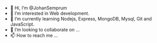 - 👋 Hi, I’m @JohanSemprum
- 👀 I’m interested in Web development.
- 🌱 I’m currently learning Nodejs, Express, MongoDB, Mysql, Git and JavaScript.
- 💞️ I’m looking to collaborate on ...
- 📫 How to reach me ...

<!---
Johan2002/Johan2002 is a ✨ special ✨ repository because its `README.md` (this file) appears on your GitHub profile.
You can click the Preview link to take a look at your changes.
--->
